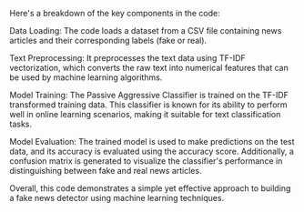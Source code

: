Here's a breakdown of the key components in the code:

Data Loading: The code loads a dataset from a CSV file containing news articles and their corresponding labels (fake or real).

Text Preprocessing: It preprocesses the text data using TF-IDF vectorization, which converts the raw text into numerical features that can be used by machine learning algorithms.

Model Training: The Passive Aggressive Classifier is trained on the TF-IDF transformed training data. This classifier is known for its ability to perform well in online learning scenarios, making it suitable for text classification tasks.

Model Evaluation: The trained model is used to make predictions on the test data, and its accuracy is evaluated using the accuracy score. Additionally, a confusion matrix is generated to visualize the classifier's performance in distinguishing between fake and real news articles.

Overall, this code demonstrates a simple yet effective approach to building a fake news detector using machine learning techniques.
